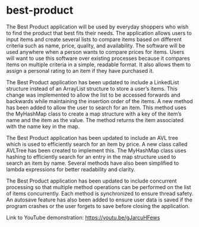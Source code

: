 # best-product
The Best Product application will be used by everyday shoppers who wish to find the product that best fits their needs. 
The application allows users to input items and create several lists to compare items based on different criteria such as name, price, quality, and availability. 
The software will be used anywhere when a person wants to compare prices for items. 
Users will want to use this software over existing processes because it compares items on multiple criteria in a simple, readable format. 
It also allows them to assign a personal rating to an item if they have purchased it.

The Best Product application has been updated to include a LinkedList structure instead of an ArrayList structure to store a user’s items. This change was implemented to allow the list to be accessed forwards and backwards while maintaining the insertion order of the items. A new method has been added to allow the user to search for an item. This method uses the MyHashMap class to create a map structure with a key of the item’s name and the item as the value. The method returns the item associated with the name key in the map. 

The Best Product application has been updated to include an AVL tree which is used to efficiently search for an item by price. A new class called AVLTree has been created to implement this. The MyHashMap class uses hashing to efficiently search for an entry in the map structure used to search an item by name. Several methods have also been simplified to lambda expressions for better readability and clarity. 

The Best Product application has been updated to include concurrent processing so that multiple method operations can be performed on the list of items concurrently. Each method is synchronized to ensure thread safety. An autosave feature has also been added to ensure user data is saved if the program crashes or the user forgets to save before closing the application.

Link to YouTube demonstration: https://youtu.be/gJarcuHFews 
